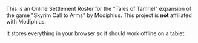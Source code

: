 This is an Online Settlement Roster for the "Tales of Tamriel" expansion of the game "Skyrim Call to Arms" by Modiphius.
This project is **not** affiliated with Modiphius.

It stores everything in your browser so it should work offline on a tablet.
